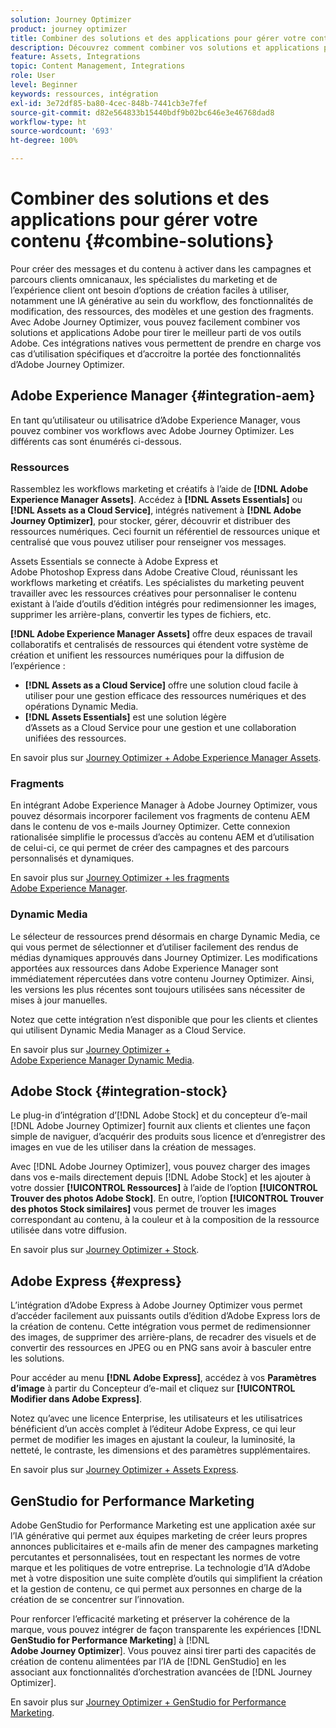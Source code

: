 ```yaml
---
solution: Journey Optimizer
product: journey optimizer
title: Combiner des solutions et des applications pour gérer votre contenu
description: Découvrez comment combiner vos solutions et applications pour gérer votre contenu.
feature: Assets, Integrations
topic: Content Management, Integrations
role: User
level: Beginner
keywords: ressources, intégration
exl-id: 3e72df85-ba80-4cec-848b-7441cb3e7fef
source-git-commit: d82e564833b15440bdf9b02bc646e3e46768dad8
workflow-type: ht
source-wordcount: '693'
ht-degree: 100%

---
```


# Combiner des solutions et des applications pour gérer votre contenu {#combine-solutions}

Pour créer des messages et du contenu à activer dans les campagnes et parcours clients omnicanaux, les spécialistes du marketing et de l’expérience client ont besoin d’options de création faciles à utiliser, notamment une IA générative au sein du workflow, des fonctionnalités de modification, des ressources, des modèles et une gestion des fragments.  Avec Adobe Journey Optimizer, vous pouvez facilement combiner vos solutions et applications Adobe pour tirer le meilleur parti de vos outils Adobe. Ces intégrations natives vous permettent de prendre en charge vos cas d’utilisation spécifiques et d’accroitre la portée des fonctionnalités d’Adobe Journey Optimizer.

## Adobe Experience Manager {#integration-aem}

En tant qu’utilisateur ou utilisatrice d’Adobe Experience Manager, vous pouvez combiner vos workflows avec Adobe Journey Optimizer. Les différents cas sont énumérés ci-dessous.

### Ressources

Rassemblez les workflows marketing et créatifs à l’aide de **[!DNL Adobe Experience Manager Assets]**. Accédez à **[!DNL Assets Essentials]** ou **[!DNL Assets as a Cloud Service]**, intégrés nativement à **[!DNL Adobe Journey Optimizer]**, pour stocker, gérer, découvrir et distribuer des ressources numériques. Ceci fournit un référentiel de ressources unique et centralisé que vous pouvez utiliser pour renseigner vos messages.

Assets Essentials se connecte à Adobe Express et Adobe Photoshop Express dans Adobe Creative Cloud, réunissant les workflows marketing et créatifs. Les spécialistes du marketing peuvent travailler avec les ressources créatives pour personnaliser le contenu existant à l’aide d’outils d’édition intégrés pour redimensionner les images, supprimer les arrière-plans, convertir les types de fichiers, etc.

**[!DNL Adobe Experience Manager Assets]** offre deux espaces de travail collaboratifs et centralisés de ressources qui étendent votre système de création et unifient les ressources numériques pour la diffusion de l’expérience :

* **[!DNL Assets as a Cloud Service]** offre une solution cloud facile à utiliser pour une gestion efficace des ressources numériques et des opérations Dynamic Media.
* **[!DNL Assets Essentials]** est une solution légère d’Assets as a Cloud Service pour une gestion et une collaboration unifiées des ressources.

En savoir plus sur [Journey Optimizer + Adobe Experience Manager Assets](../integrations/assets.md).

<!--
### Templates

With Adobe Journey Optimizer, you can create custom-tailored messages through Adobe Experience Manager sites. Start by designing your templates using Adobe Experience Manager's content sources, then send them to Adobe Journey Optimizer. Once shared, these templates can be accessed in Adobe Journey Optimizer's email designer, simplifying the process of crafting and sending messages to your desired audience.

Learn more about [Journey Optimizer + Adobe Experience Manager templates](../integrations/aem-templates.md).-->

### Fragments

En intégrant Adobe Experience Manager à Adobe Journey Optimizer, vous pouvez désormais incorporer facilement vos fragments de contenu AEM dans le contenu de vos e-mails Journey Optimizer. Cette connexion rationalisée simplifie le processus d’accès au contenu AEM et d’utilisation de celui-ci, ce qui permet de créer des campagnes et des parcours personnalisés et dynamiques.

En savoir plus sur [Journey Optimizer + les fragments Adobe Experience Manager](../integrations/aem-fragments.md).

### Dynamic Media

Le sélecteur de ressources prend désormais en charge Dynamic Media, ce qui vous permet de sélectionner et d’utiliser facilement des rendus de médias dynamiques approuvés dans Journey Optimizer. Les modifications apportées aux ressources dans Adobe Experience Manager sont immédiatement répercutées dans votre contenu Journey Optimizer. Ainsi, les versions les plus récentes sont toujours utilisées sans nécessiter de mises à jour manuelles.

Notez que cette intégration n’est disponible que pour les clients et clientes qui utilisent Dynamic Media Manager as a Cloud Service.

En savoir plus sur [Journey Optimizer + Adobe Experience Manager Dynamic Media](../integrations/aem-dynamic.md).


## Adobe Stock {#integration-stock}

Le plug-in d’intégration d’[!DNL Adobe Stock] et du concepteur d’e-mail [!DNL Adobe Journey Optimizer] fournit aux clients et clientes une façon simple de naviguer, d’acquérir des produits sous licence et d’enregistrer des images en vue de les utiliser dans la création de messages.

Avec [!DNL Adobe Journey Optimizer], vous pouvez charger des images dans vos e-mails directement depuis [!DNL Adobe Stock] et les ajouter à votre dossier **[!UICONTROL Ressources]** à l’aide de l’option **[!UICONTROL Trouver des photos Adobe Stock]**. En outre, l’option **[!UICONTROL Trouver des photos Stock similaires]** vous permet de trouver les images correspondant au contenu, à la couleur et à la composition de la ressource utilisée dans votre diffusion.

En savoir plus sur [Journey Optimizer + Stock](../integrations/stock.md).

## Adobe Express {#express}

L’intégration d’Adobe Express à Adobe Journey Optimizer vous permet d’accéder facilement aux puissants outils d’édition d’Adobe Express lors de la création de contenu. Cette intégration vous permet de redimensionner des images, de supprimer des arrière-plans, de recadrer des visuels et de convertir des ressources en JPEG ou en PNG sans avoir à basculer entre les solutions.

Pour accéder au menu **[!DNL Adobe Express]**, accédez à vos **Paramètres d’image** à partir du Concepteur d’e-mail et cliquez sur **[!UICONTROL Modifier dans Adobe Express]**.

Notez qu’avec une licence Enterprise, les utilisateurs et les utilisatrices bénéficient d’un accès complet à l’éditeur Adobe Express, ce qui leur permet de modifier les images en ajustant la couleur, la luminosité, la netteté, le contraste, les dimensions et des paramètres supplémentaires.

En savoir plus sur [Journey Optimizer + Assets Express](../integrations/express.md).

## GenStudio for Performance Marketing

Adobe GenStudio for Performance Marketing est une application axée sur l’IA générative qui permet aux équipes marketing de créer leurs propres annonces publicitaires et e-mails afin de mener des campagnes marketing percutantes et personnalisées, tout en respectant les normes de votre marque et les politiques de votre entreprise. La technologie d’IA d’Adobe met à votre disposition une suite complète d’outils qui simplifient la création et la gestion de contenu, ce qui permet aux personnes en charge de la création de se concentrer sur l’innovation.

Pour renforcer l’efficacité marketing et préserver la cohérence de la marque, vous pouvez intégrer de façon transparente les expériences [!DNL **GenStudio for Performance Marketing**] à [!DNL **Adobe Journey Optimizer**]. Vous pouvez ainsi tirer parti des capacités de création de contenu alimentées par l’IA de [!DNL GenStudio] en les associant aux fonctionnalités d’orchestration avancées de [!DNL Journey Optimizer].

En savoir plus sur [Journey Optimizer + GenStudio for Performance Marketing](../integrations/genstudio.md).
